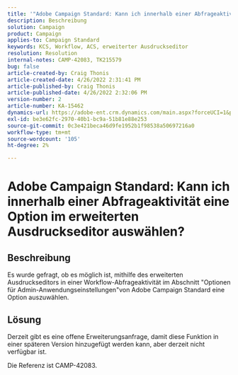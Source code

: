 ```yaml
---
title: '"Adobe Campaign Standard: Kann ich innerhalb einer Abfrageaktivität eine Option im erweiterten Ausdruckseditor auswählen?'
description: Beschreibung
solution: Campaign
product: Campaign
applies-to: Campaign Standard
keywords: KCS, Workflow, ACS, erweiterter Ausdruckseditor
resolution: Resolution
internal-notes: CAMP-42083, TK215579
bug: false
article-created-by: Craig Thonis
article-created-date: 4/26/2022 2:31:41 PM
article-published-by: Craig Thonis
article-published-date: 4/26/2022 2:32:06 PM
version-number: 2
article-number: KA-15462
dynamics-url: https://adobe-ent.crm.dynamics.com/main.aspx?forceUCI=1&pagetype=entityrecord&etn=knowledgearticle&id=c2f43f96-6dc5-ec11-a7b6-0022480a138b
exl-id: be3e62fc-2970-40b1-bc9a-51b81e88e253
source-git-commit: 0c3e421beca46d9fe1952b1f98538a50697216a0
workflow-type: tm+mt
source-wordcount: '105'
ht-degree: 2%

---
```


# Adobe Campaign Standard: Kann ich innerhalb einer Abfrageaktivität eine Option im erweiterten Ausdruckseditor auswählen?

## Beschreibung


Es wurde gefragt, ob es möglich ist, mithilfe des erweiterten Ausdruckseditors in einer Workflow-Abfrageaktivität im Abschnitt &quot;Optionen für Admin-Anwendungseinstellungen&quot;von Adobe Campaign Standard eine Option auszuwählen.


## Lösung


Derzeit gibt es eine offene Erweiterungsanfrage, damit diese Funktion in einer späteren Version hinzugefügt werden kann, aber derzeit nicht verfügbar ist.

Die Referenz ist CAMP-42083.
